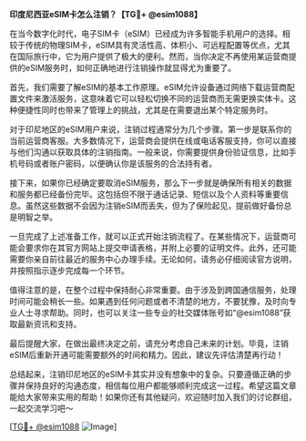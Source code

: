 **印度尼西亚eSIM卡怎么注销？【TG💪+ @esim1088】**

在当今数字化时代，电子SIM卡（eSIM）已经成为许多智能手机用户的选择。相较于传统的物理SIM卡，eSIM具有灵活性高、体积小、可远程配置等优点，尤其在国际旅行中，它为用户提供了极大的便利。然而，当你决定不再使用某运营商提供的eSIM服务时，如何正确地进行注销操作就显得尤为重要了。

首先，我们需要了解eSIM的基本工作原理。eSIM允许设备通过网络下载运营商配置文件来激活服务，这意味着它可以轻松切换不同的运营商而无需更换实体卡。这种便捷性同时也带来了管理上的挑战，尤其是在需要退出某个特定服务时。

对于印尼地区的eSIM用户来说，注销过程通常分为几个步骤。第一步是联系你的当前运营商客服。大多数情况下，运营商会提供在线或电话客服支持，你可以直接与他们沟通以获取具体的注销指南。一般来说，你需要提供身份验证信息，比如手机号码或者账户密码，以便确认你是该服务的合法持有者。

接下来，如果你已经确定要取消eSIM服务，那么下一步就是确保所有相关的数据和服务都已经备份完毕。这包括但不限于通话记录、短信以及个人资料等重要信息。虽然这些数据不会因为注销eSIM而丢失，但为了保险起见，提前做好备份总是明智之举。

一旦完成了上述准备工作，就可以正式开始注销流程了。在某些情况下，运营商可能会要求你在其官方网站上提交申请表格，并附上必要的证明文件。此外，还可能需要你亲自前往最近的服务中心办理手续。无论如何，请务必仔细阅读官方说明，并按照指示逐步完成每一个环节。

值得注意的是，在整个过程中保持耐心非常重要。由于涉及到跨国通信服务，处理时间可能会稍长一些。如果遇到任何问题或者不清楚的地方，不要犹豫，及时向专业人士寻求帮助。同时，也可以关注一些专业的社交媒体账号如“@esim1088”获取最新资讯和支持。

最后提醒大家，在做出最终决定之前，请充分考虑自己未来的计划。毕竟，注销eSIM后重新开通可能需要额外的时间和精力。因此，建议先评估清楚再行动！

总结起来，注销印尼地区的eSIM卡其实并没有想象中的复杂。只要遵循正确的步骤并保持良好的沟通态度，相信每位用户都能够顺利完成这一过程。希望这篇文章能给大家带来实用的帮助！如果你还有其他疑问，欢迎随时加入我们的讨论群组，一起交流学习吧～ 

[[TG💪+ @esim1088](https://t.me/s/esim1088) ![Image](https://i.postimg.cc/4NQfJmqS/Snipaste-2025-05-13-00-14-12.png)]